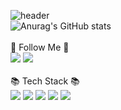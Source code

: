 ![header](https://capsule-render.vercel.app/api?type=slice&color=0:EEFF00,100:FF6F61&height=300&section=header&text=Hi!%20I'm%20Hayoon&fontSize=90)
<br/>
![Anurag's GitHub stats](https://github-readme-stats.vercel.app/api?username=Truth-Jeon&show_icons=true&theme=radical)
<br/>
<br/>
🚀 Follow Me 🚀
<br/>
<a href="https://jjjj0601.tistory.com/" target="_blank"><img src="https://img.shields.io/badge/Tistory-FB413A?style=for-the-badge&logo=tistory&logoColor=white"/></a>
<a href="https://ripe-anaconda-ea0.notion.site/2b6efed9821241cfa91547af096f2947" target="_blank"><img src="https://img.shields.io/badge/Notion-black?style=for-the-badge&logo=notion&logoColor=white"/></a>
<br/>
<br/>
📚 Tech Stack 📚
<br/>
<img src="https://img.shields.io/badge/Spring-5CA72F?style=for-the-badge&logo=spring&logoColor=white"/>
<img src="https://img.shields.io/badge/Node.js-339933?style=for-the-badge&logo=nodedotjs&logoColor=white"/>
<img src="https://img.shields.io/badge/JavaScript-F7DF1E?style=for-the-badge&logo=javascript&logoColor=white"/>
<img src="https://img.shields.io/badge/React-61DAFB?style=for-the-badge&logo=react&logoColor=white"/>
<img src="https://img.shields.io/badge/Android-34A853?style=for-the-badge&logo=android&logoColor=white"/>

